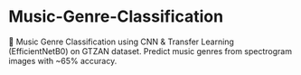 # Music-Genre-Classification
🎵 Music Genre Classification using CNN &amp; Transfer Learning (EfficientNetB0) on GTZAN dataset. Predict music genres from spectrogram images with ~65% accuracy.
